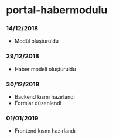 # portal-habermodulu

### **14/12/2018**
 - Modül oluşturuldu
 
### **29/12/2018**
 - Haber modeli oluşturuldu
 
### **30/12/2018**
 - Backend kısmı hazırlandı
 - Formlar düzenlendi
 
 ### **01/01/2019**
 - Frontend kısmı hazırlandı
